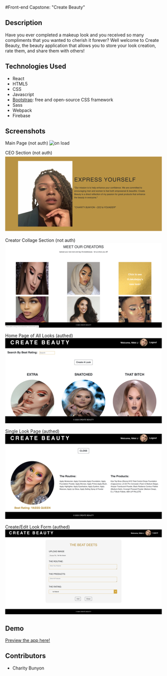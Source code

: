 #Front-end Capstone: "Create Beauty"

## Description
Have you ever completed a makeup look and you received so many compliments that you wanted to cherish it forever? Well welcome to Create Beauty, the beauty application that allows you to store your look creation, rate them, and share them with others!

## Technologies Used

* React
* HTML5
* CSS
* Javascript
* [Bootstrap](https://getbootstrap.com/): free and open-source CSS framework
* Sass
* Webpack
* Firebase

## Screenshots
Main Page (not auth)
![on load](https://raw.githubusercontent.com/CharityBunyon/Create-Beauty/master/src/Images/The%20Brand.png)

CEO Section (not auth)
![about](https://raw.githubusercontent.com/CharityBunyon/Create-Beauty/master/src/Images/CEO.png)

Creator Collage Section (not auth)
![ceators](https://raw.githubusercontent.com/CharityBunyon/Create-Beauty/master/src/Images/Creators%20Collage.png)

Home Page of All Looks (authed)
![makeup looks](https://raw.githubusercontent.com/CharityBunyon/Create-Beauty/master/src/Images/Login%20Home.png)

Single Look Page (authed)
![single look](https://raw.githubusercontent.com/CharityBunyon/Create-Beauty/master/src/Images/Singlelook%20Page.png)

Create/Edit Look Form (authed)
![single look](https://raw.githubusercontent.com/CharityBunyon/Create-Beauty/master/src/Images/Look%20Form.png)


## Demo
[Preview the app here!]( https://create-beauty.firebaseapp.com)

## Contributors

* Charity Bunyon



